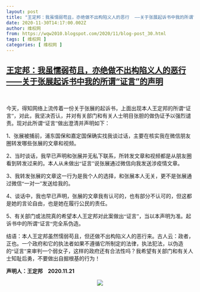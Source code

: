 ```yaml
---
layout: post
title: "王定邦：我虽懦弱苟且，亦绝做不出构陷义人的恶行  ——关于张展起诉书中我的所谓“证言”的声明"
date: 2020-11-30T14:17:00.002Z
author: 维权网
from: https://wqw2010.blogspot.com/2020/11/blog-post_30.html
tags: [ 维权网 ]
categories: [ 维权网 ]
---
```

<!--1606745820002-->
[王定邦：我虽懦弱苟且，亦绝做不出构陷义人的恶行  ——关于张展起诉书中我的所谓“证言”的声明](https://wqw2010.blogspot.com/2020/11/blog-post_30.html)
------

<div>
<p><span></span></p><a name='more'></a><span style="font-family: 等线;"><br /></span><p></p><p><span style="font-family: 等线;">今天，得知网络上流传着一份关于张展的起诉书，上面出现本人王定邦的所谓“证言”，对此，我坚决否认，并对有关部门和有关人士明目张胆的做伪证予以强烈谴责。现对此所谓“证言”做出澄清并声明如下：</span></p> <p class="MsoNormal"><span lang="EN-GB">1</span><span style="font-family: 等线; mso-ascii-font-family: Calibri; mso-ascii-theme-font: minor-latin; mso-fareast-font-family: 等线; mso-fareast-theme-font: minor-fareast; mso-hansi-font-family: Calibri; mso-hansi-theme-font: minor-latin;">、张展被捕前，浦东国保和嘉定国保确实找我谈过话，主要在核实我在微信朋友圈转发哪些张展的文章和视频。</span><span lang="EN-GB"><o:p></o:p></span></p> <p class="MsoNormal"><span lang="EN-GB">2</span><span style="font-family: 等线; mso-ascii-font-family: Calibri; mso-ascii-theme-font: minor-latin; mso-fareast-font-family: 等线; mso-fareast-theme-font: minor-fareast; mso-hansi-font-family: Calibri; mso-hansi-theme-font: minor-latin;">、当时谈话，我早已声明和张展并无私下联系，所转发文章和视频都是从朋友圈看到转发过来的。本人从未做出“证言”说张展通过微信向我发送涉疫情文章。</span><span lang="EN-GB"><o:p></o:p></span></p> <p class="MsoNormal"><span lang="EN-GB">3</span><span style="font-family: 等线; mso-ascii-font-family: Calibri; mso-ascii-theme-font: minor-latin; mso-fareast-font-family: 等线; mso-fareast-theme-font: minor-fareast; mso-hansi-font-family: Calibri; mso-hansi-theme-font: minor-latin;">、我转发张展的文章这一行为是我个人的选择，和张展本人无关，更不是张展通过微信“一对一”发送给我的。</span><span lang="EN-GB"><o:p></o:p></span></p> <p class="MsoNormal"><span lang="EN-GB">4</span><span style="font-family: 等线; mso-ascii-font-family: Calibri; mso-ascii-theme-font: minor-latin; mso-fareast-font-family: 等线; mso-fareast-theme-font: minor-fareast; mso-hansi-font-family: Calibri; mso-hansi-theme-font: minor-latin;">、谈话中，我也早已声明，张展的文章我有认可的，也有部分不认可的，但这都是她的言论自由，也是她在履行公民的责任。</span><span lang="EN-GB"><o:p></o:p></span></p> <p class="MsoNormal"><span lang="EN-GB">5</span><span style="font-family: 等线; mso-ascii-font-family: Calibri; mso-ascii-theme-font: minor-latin; mso-fareast-font-family: 等线; mso-fareast-theme-font: minor-fareast; mso-hansi-font-family: Calibri; mso-hansi-theme-font: minor-latin;">、有关部门或法院真的希望本人王定邦对此案做出“证言”，当以本声明为准。起诉书中的所谓“证言“完全系伪造。</span></p> <p class="MsoNormal"><span style="font-family: 等线; mso-ascii-font-family: Calibri; mso-ascii-theme-font: minor-latin; mso-fareast-font-family: 等线; mso-fareast-theme-font: minor-fareast; mso-hansi-font-family: Calibri; mso-hansi-theme-font: minor-latin;">结语：本人王定邦虽然懦弱苟且，但还做不出构陷义人的恶行来。古人云：政者，正也。一个政府和它的执法者如果不遵循它所制定的法律，执法犯法，以伪造的“证言”来审判一个弱女子，这样的政府还有合法性吗？我希望有关部门和有关人士知耻后勇，不要做出自掘根基的行为！</span></p> <p class="MsoNormal"><b><span style="font-family: 等线; mso-ascii-font-family: Calibri; mso-ascii-theme-font: minor-latin; mso-fareast-font-family: 等线; mso-fareast-theme-font: minor-fareast; mso-hansi-font-family: Calibri; mso-hansi-theme-font: minor-latin;">声明人：王定邦&nbsp; &nbsp;&nbsp;</span>2020.11.21</b></p><p class="MsoNormal"></p><div class="separator" style="clear: both; text-align: center;"><a href="https://1.bp.blogspot.com/-_95vpQFClJw/X8T-4TF6vFI/AAAAAAABtCM/mPsRwGG_SKcJpMdWZseTDtOEmtOa2O_mwCLcBGAsYHQ/s320/photo_2020-05-16_13-19-49.jpg" imageanchor="1" style="margin-left: 1em; margin-right: 1em;"><img border="0" data-original-height="240" data-original-width="320" src="https://1.bp.blogspot.com/-_95vpQFClJw/X8T-4TF6vFI/AAAAAAABtCM/mPsRwGG_SKcJpMdWZseTDtOEmtOa2O_mwCLcBGAsYHQ/s0/photo_2020-05-16_13-19-49.jpg" /></a></div><br /><b><br /></b><p></p>
</div>
